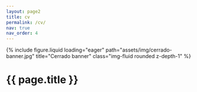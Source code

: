 ```yaml
---
layout: page2
title: cv
permalink: /cv/
nav: true
nav_order: 4
---
```


<!--Banner image-->
<div class="row mb-5">
    <div class="col-sm mt-md-0">
        {% include figure.liquid loading="eager" path="assets/img/cerrado-banner.jpg" title="Cerrado banner" class="img-fluid rounded z-depth-1" %}
    </div>
</div>

<!--page title-->
<div class="row justify-content-sm-center">
    <div class="col-sm-2 mt-md-0">
    </div>
    <div class="col-sm-8 mt-md-0">
        <h1 class="post-title">{{ page.title }}</h1>
    </div>
    <div class="col-sm-2 mt-md-0">
    </div>
</div>

<!--CV header-->
<div class="row justify-content-sm-center mb-2">
    <!--left page margin-->
    <div class="col-sm-2 mt-md-0">
    </div>
    <!--photo column-->
    <div class="col-sm-3 mt-md-0">
    </div>
    <!--cv button column-->
    <div class="col-sm-5 mt-md-0">
        <h1 class="post-title">
          <a
            href="assets/pdf/Weinell-Jeffrey_CV.pdf"
            target="_blank"
            rel="noopener noreferrer"
            class="float-right"
            ><i class="fa-solid fa-file-pdf"></i
          ></a>
        </h1>
    </div>
    <!--right page margin-->
    <div class="col-sm-2 mt-md-0">
    </div>
</div>

